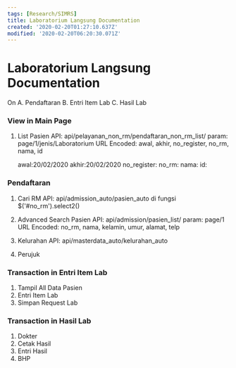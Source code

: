 ```yaml
---
tags: [Research/SIMRS]
title: Laboratorium Langsung Documentation
created: '2020-02-20T01:27:10.637Z'
modified: '2020-02-20T06:20:30.071Z'
---
```


# Laboratorium Langsung Documentation

On 
A. Pendaftaran
B. Entri Item Lab
C. Hasil Lab

### View in Main Page
1. List Pasien
   API: api/pelayanan_non_rm/pendaftaran_non_rm_list/
    param: page/1/jenis/Laboratorium
    URL Encoded: awal, akhir, no_register, no_rm, nama, id

    awal:20/02/2020
    akhir:20/02/2020
    no_register:
    no_rm:
    nama:
    id:

### Pendaftaran
1. Cari RM
   API: api/admission_auto/pasien_auto
   di fungsi $('#no_rm').select2()
 
2. Advanced Search Pasien
   API: api/admission/pasien_list/
    param: page/1
    URL Encoded: no_rm, nama, kelamin, umur, alamat, telp
   
3. Kelurahan
   API: api/masterdata_auto/kelurahan_auto

4. Perujuk

### Transaction in Entri Item Lab

1. Tampil All Data Pasien
2. Entri Item Lab
3. Simpan Request Lab

### Transaction in Hasil Lab
1. Dokter
2. Cetak Hasil
3. Entri Hasil
4. BHP
